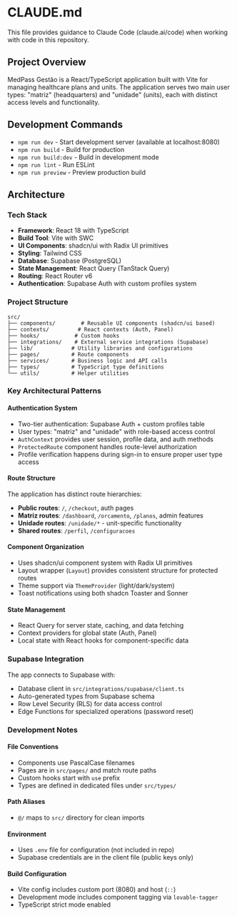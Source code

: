 # CLAUDE.md

This file provides guidance to Claude Code (claude.ai/code) when working with code in this repository.

## Project Overview

MedPass Gestão is a React/TypeScript application built with Vite for managing healthcare plans and units. The application serves two main user types: "matriz" (headquarters) and "unidade" (units), each with distinct access levels and functionality.

## Development Commands

- `npm run dev` - Start development server (available at localhost:8080)
- `npm run build` - Build for production
- `npm run build:dev` - Build in development mode
- `npm run lint` - Run ESLint
- `npm run preview` - Preview production build

## Architecture

### Tech Stack
- **Framework**: React 18 with TypeScript
- **Build Tool**: Vite with SWC
- **UI Components**: shadcn/ui with Radix UI primitives
- **Styling**: Tailwind CSS
- **Database**: Supabase (PostgreSQL)
- **State Management**: React Query (TanStack Query)
- **Routing**: React Router v6
- **Authentication**: Supabase Auth with custom profiles system

### Project Structure

```
src/
├── components/        # Reusable UI components (shadcn/ui based)
├── contexts/         # React contexts (Auth, Panel)
├── hooks/           # Custom hooks
├── integrations/    # External service integrations (Supabase)
├── lib/            # Utility libraries and configurations
├── pages/          # Route components
├── services/       # Business logic and API calls
├── types/          # TypeScript type definitions
└── utils/          # Helper utilities
```

### Key Architectural Patterns

#### Authentication System
- Two-tier authentication: Supabase Auth + custom profiles table
- User types: "matriz" and "unidade" with role-based access control
- `AuthContext` provides user session, profile data, and auth methods
- `ProtectedRoute` component handles route-level authorization
- Profile verification happens during sign-in to ensure proper user type access

#### Route Structure
The application has distinct route hierarchies:
- **Public routes**: `/`, `/checkout`, auth pages
- **Matriz routes**: `/dashboard`, `/orcamento`, `/planos`, admin features
- **Unidade routes**: `/unidade/*` - unit-specific functionality
- **Shared routes**: `/perfil`, `/configuracoes`

#### Component Organization
- Uses shadcn/ui component system with Radix UI primitives
- Layout wrapper (`Layout`) provides consistent structure for protected routes
- Theme support via `ThemeProvider` (light/dark/system)
- Toast notifications using both shadcn Toaster and Sonner

#### State Management
- React Query for server state, caching, and data fetching
- Context providers for global state (Auth, Panel)
- Local state with React hooks for component-specific data

### Supabase Integration

The app connects to Supabase with:
- Database client in `src/integrations/supabase/client.ts`
- Auto-generated types from Supabase schema
- Row Level Security (RLS) for data access control
- Edge Functions for specialized operations (password reset)

### Development Notes

#### File Conventions
- Components use PascalCase filenames
- Pages are in `src/pages/` and match route paths
- Custom hooks start with `use` prefix
- Types are defined in dedicated files under `src/types/`

#### Path Aliases
- `@/` maps to `src/` directory for clean imports

#### Environment
- Uses `.env` file for configuration (not included in repo)
- Supabase credentials are in the client file (public keys only)

#### Build Configuration
- Vite config includes custom port (8080) and host (`::`)
- Development mode includes component tagging via `lovable-tagger`
- TypeScript strict mode enabled